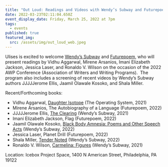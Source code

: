```yaml
---
title: "Out Loud: Readings and Videos with Wendy’s Subway and Futurepoem"
date: 2022-03-23T02:11:04.650Z
event_display_date: Friday, March 25, 2022 at 7pm
tags:
  - events
published: true
featured_img:
  src: /assets/img/out_loud_web.jpeg
---
```


Ulises is excited to welcome [Wendy’s Subway](https://wendyssubway.com/) and [Futurepoem](https://www.futurepoem.com/), who will present readings by Vidhu Aggarwal, Mirene Arsanios, Imani Elizabeth Jackson, Jessica Laser, and Ronaldo V. Wilson on the occasion of the 2022 AWP Conference (Association of Writers and Writing Programs).  The program also includes a screening of recent videos by Wendy’s Subway authors JJJJJerome Ellis, Jaamil Olawale Kosoko, and Shala Miller.

Recent/Forthcoming books:

- Vidhu Aggarwal, [Daughter Isotope](https://www.theoperatingsystem.org/product/daughter-isotope/) (The Operating System, 2021)
- Mirene Arsanios, The Autobiography of a Language (Futurepoem, 2022)
- JJJJJerome Ellis, [The Clearing](http://wendyssubway.com/publishing/titles/the-clearing) (Wendy’s Subway, 2021)
- Imani Elizabeth Jackson, Flag (Futurepoem, 2022)
- Jaamil Olawale Kosoko, [Black Body Amnesia: Poems and Other Speech Acts](http://wendyssubway.com/publishing/titles/black-body-amnesia) (Wendy’s Subway, 2022)
- Jessica Laser, Planet Drill (Futurepoem, 2022)
- Shala Miller, [Tender Noted](https://www.wendyssubway.com/publishing/titles/tender-noted) (Wendy’s Subway, 2022)
- Ronaldo V. Wilson, [Carmelina: Figures](https://www.wendyssubway.com/publishing/titles/carmelina-figures) (Wendy’s Subway, 2021)

Location: Icebox Project Space, 1400 N American Street, Philadelphia, PA 19122
